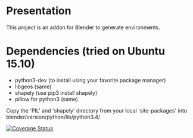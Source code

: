 # Presentation
This project is an addon for Blender to generate environments.

# Dependencies (tried on Ubuntu 15.10)
- python3-dev (to install using your favorite package manager)
- libgeos (same)
- shapely (use pip3 install shapely)
- pillow for python3 (same)

Copy the 'PIL' and 'shapely' directory from your local 'site-packages' into blender/version/python/lib/python3.4/

[![Coverage Status](https://coveralls.io/repos/github/blendit/env/badge.svg?branch=master)](https://coveralls.io/github/blendit/env?branch=master)
